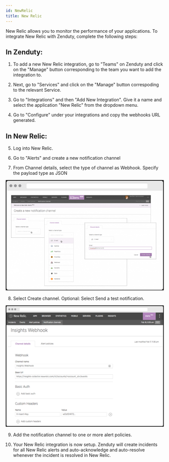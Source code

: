 ```yaml
---
id: NewRelic
title: New Relic
---
```


New Relic allows you to monitor the performance of your applications. To integrate New Relic with Zenduty, complete the following steps:

## In Zenduty:

1. To add a new New Relic integration, go to "Teams" on Zenduty and click on the "Manage" button corresponding to the team you want to add the integration to.

2. Next, go to "Services" and click on the "Manage" button correspoding to the relevant Service.

3. Go to "Integrations" and then "Add New Integration". Give it a name and select the application "New Relic" from the dropdown menu.

4. Go to "Configure" under your integrations and copy the webhooks URL generated.

## In New Relic:

5. Log into New Relic.

6. Go to "Alerts" and create a new notification channel

7. From Channel details, select the type of channel as Webhook. Specify the payload type as JSON

![](/img/Integrations/NewRelic/1.png)

8. Select Create channel. Optional: Select Send a test notification.

![](/img/Integrations/NewRelic/2.png)

9. Add the notification channel to one or more alert policies.

11. Your New Relic integration is now setup. Zenduty will create incidents for all New Relic alerts and auto-acknowledge and auto-resolve whenever the incident is resolved in New Relic.
